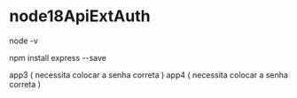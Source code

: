 # node18ApiExtAuth

node -v

npm install express --save

app3 ( necessita colocar a senha correta )
app4 ( necessita colocar a senha correta )
